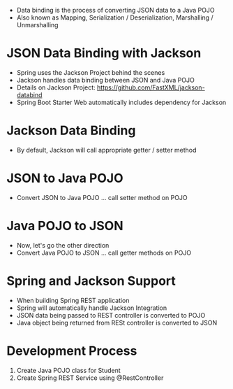 - Data binding is the process of converting JSON data to a Java POJO
- Also known as Mapping, Serialization / Deserialization, Marshalling / Unmarshalling

# JSON Data Binding with Jackson

- Spring uses the Jackson Project behind the scenes
- Jackson handles data binding between JSON and Java POJO 
- Details on Jackson Project: https://github.com/FastXML/jackson-databind 
- Spring Boot Starter Web automatically includes dependency for Jackson

# Jackson Data Binding

- By default, Jackson will call appropriate getter / setter method


# JSON to Java POJO

- Convert JSON to Java POJO ... call setter method on POJO

# Java POJO to JSON

- Now, let's go the other direction
- Convert Java POJO to JSON ... call getter methods on POJO

# Spring and Jackson Support

- When building Spring REST application
- Spring will automatically handle Jackson Integration
- JSON data being passed to REST controller is converted to POJO
- Java object being returned from RESt controller is converted to JSON

# Development Process

1. Create Java POJO class for Student
2. Create Spring REST Service using @RestController